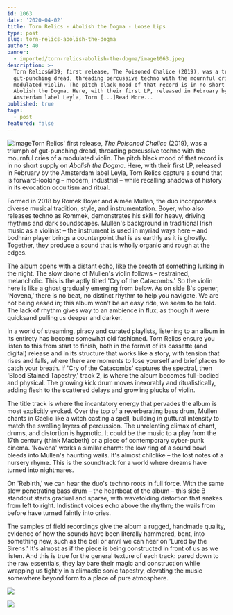 ```yaml
---
id: 1063
date: '2020-04-02'
title: Torn Relics - Abolish the Dogma - Loose Lips
type: post
slug: torn-relics-abolish-the-dogma
author: 40
banner:
  - imported/torn-relics-abolish-the-dogma/image1063.jpeg
description: >-
  Torn Relics&#39; first release, The Poisoned Chalice (2019), was a triumph of
  gut-punching dread, threading percussive techno with the mournful cries of a
  modulated violin. The pitch black mood of that record is in no short supply on
  Abolish the Dogma. Here, with their first LP, released in February by the
  Amsterdam label Leyla, Torn [...]Read More...
published: true
tags:
  - post
featured: false
---
```

![image](../imported/torn-relics-abolish-the-dogma/image1063.jpeg)Torn Relics' first release, _The Poisoned Chalice_ (2019), was a triumph of gut-punching dread, threading percussive techno with the mournful cries of a modulated violin. The pitch black mood of that record is in no short supply on _Abolish the Dogma_. Here, with their first LP, released in February by the Amsterdam label Leyla, Torn Relics capture a sound that is forward-looking – modern, industrial – while recalling shadows of history in its evocation occultism and ritual. 

Formed in 2018 by Romek Boyer and Aimée Mullen, the duo incorporates diverse musical tradition, style, and instrumentation. Boyer, who also releases techno as Rommek, demonstrates his skill for heavy, driving rhythms and dark soundscapes. Mullen's background in traditional Irish music as a violinist – the instrument is used in myriad ways here – and bodhrán player brings a counterpoint that is as earthly as it is ghostly. Together, they produce a sound that is wholly organic and rough at the edges.

The album opens with a distant echo, like the breath of something lurking in the night. The slow drone of Mullen's violin follows – restrained, melancholic. This is the aptly titled 'Cry of the Catacombs.' So the violin here is like a ghost gradually emerging from below. As on side B's opener, 'Novena,' there is no beat, no distinct rhythm to help you navigate. We are not being eased in; this album won't be an easy ride, we seem to be told. The lack of rhythm gives way to an ambience in flux, as though it were quicksand pulling us deeper and darker.

In a world of streaming, piracy and curated playlists, listening to an album in its entirety has become somewhat old fashioned. Torn Relics ensure you listen to this from start to finish, both in the format of its cassette (and digital) release and in its structure that works like a story, with tension that rises and falls, where there are moments to lose yourself and brief places to catch your breath. If 'Cry of the Catacombs' captures the spectral, then 'Blood Stained Tapestry,' track 2, is where the album becomes full-bodied and physical. The growing kick drum moves inexorably and ritualistically, adding flesh to the scattered delays and growling plucks of violin. 

The title track is where the incantatory energy that pervades the album is most explicitly evoked. Over the top of a reverberating bass drum, Mullen chants in Gaelic like a witch casting a spell, building in guttural intensity to match the swelling layers of percussion. The unrelenting climax of chant, drums, and distortion is hypnotic. It could be the music to a play from the 17th century (think Macbeth) or a piece of contemporary cyber-punk cinema. 'Novena' works a similar charm: the low ring of a sound bowl bleeds into Mullen's haunting wails. It's almost childlike – the lost notes of a nursery rhyme. This is the soundtrack for a world where dreams have turned into nightmares.

On 'Rebirth,' we can hear the duo's techno roots in full force. With the same slow penetrating bass drum – the heartbeat of the album – this side B standout starts gradual and sparse, with wavefolding distortion that snakes from left to right. Indistinct voices echo above the rhythm; the wails from before have turned faintly into cries.

The samples of field recordings give the album a rugged, handmade quality, evidence of how the sounds have been literally hammered, bent, into something new, such as the bell or anvil we can hear on 'Lured by the Sirens.' It's almost as if the piece is being constructed in front of us as we listen. And this is true for the general texture of each track: pared down to the raw essentials, they lay bare their magic and construction while wrapping us tightly in a climactic sonic tapestry, elevating the music somewhere beyond form to a place of pure atmosphere. 

![](/wp-content/uploads/live/img/wysiwyg/5e83111417d3c.jpg)

![](/wp-content/uploads/live/img/wysiwyg/5e83112e6447e.jpg)